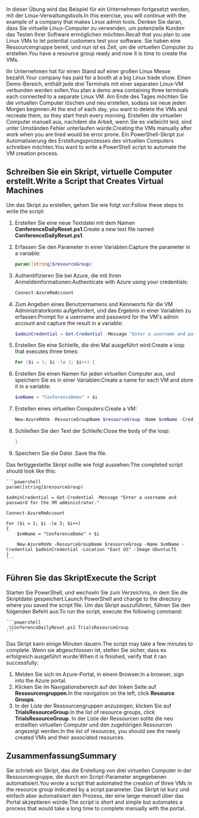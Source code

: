 
<span data-ttu-id="701d9-101">In dieser Übung wird das Beispiel für ein Unternehmen fortgesetzt werden, mit der Linux-Verwaltungstools.</span><span class="sxs-lookup"><span data-stu-id="701d9-101">In this exercise, you will continue with the example of a company that makes Linux admin tools.</span></span> <span data-ttu-id="701d9-102">Denken Sie daran, dass Sie virtuelle Linux-Computer zu verwenden, um potenzielle Kunden das Testen Ihrer Software ermöglichen möchten.</span><span class="sxs-lookup"><span data-stu-id="701d9-102">Recall that you plan to use Linux VMs to let potential customers test your software.</span></span> <span data-ttu-id="701d9-103">Sie haben eine Ressourcengruppe bereit, und nun ist es Zeit, um die virtuellen Computer zu erstellen.</span><span class="sxs-lookup"><span data-stu-id="701d9-103">You have a resource group ready and now it is time to create the VMs.</span></span>

<span data-ttu-id="701d9-104">Ihr Unternehmen hat für einen Stand auf einer großen Linux Messe bezahlt.</span><span class="sxs-lookup"><span data-stu-id="701d9-104">Your company has paid for a booth at a big Linux trade show.</span></span> <span data-ttu-id="701d9-105">Einen Demo-Bereich, enthält jede drei Terminals mit einer separaten Linux-VM verbunden werden sollen.</span><span class="sxs-lookup"><span data-stu-id="701d9-105">You plan a demo area containing three terminals each connected to a separate Linux VM.</span></span> <span data-ttu-id="701d9-106">Am Ende des Tages möchten Sie die virtuellen Computer löschen und neu erstellen, sodass sie neue jeden Morgen beginnen.</span><span class="sxs-lookup"><span data-stu-id="701d9-106">At the end of each day, you want to delete the VMs and recreate them, so they start fresh every morning.</span></span> <span data-ttu-id="701d9-107">Erstellen die virtuellen Computer manuell aus, nachdem die Arbeit, wenn Sie es vielleicht leid, sind unter Umständen Fehler unterlaufen würde.</span><span class="sxs-lookup"><span data-stu-id="701d9-107">Creating the VMs manually after work when you are tired would be error prone.</span></span> <span data-ttu-id="701d9-108">Ein PowerShell-Skript zur Automatisierung des Erstellungsprozesses des virtuellen Computers schreiben möchten.</span><span class="sxs-lookup"><span data-stu-id="701d9-108">You want to write a PowerShell script to automate the VM creation process.</span></span>

## <a name="write-a-script-that-creates-virtual-machines"></a><span data-ttu-id="701d9-109">Schreiben Sie ein Skript, virtuelle Computer erstellt.</span><span class="sxs-lookup"><span data-stu-id="701d9-109">Write a Script that Creates Virtual Machines</span></span>

<span data-ttu-id="701d9-110">Um das Skript zu erstellen, gehen Sie wie folgt vor:</span><span class="sxs-lookup"><span data-stu-id="701d9-110">Follow these steps to write the script:</span></span>

1. <span data-ttu-id="701d9-111">Erstellen Sie eine neue Textdatei mit dem Namen **ConferenceDailyReset.ps1**.</span><span class="sxs-lookup"><span data-stu-id="701d9-111">Create a new text file named **ConferenceDailyReset.ps1**.</span></span>

1. <span data-ttu-id="701d9-112">Erfassen Sie den Parameter in einer Variablen:</span><span class="sxs-lookup"><span data-stu-id="701d9-112">Capture the parameter in a variable:</span></span>

    ```powershell
    param([string]$resourceGroup)
    ```

1. <span data-ttu-id="701d9-113">Authentifizieren Sie bei Azure, die mit Ihren Anmeldeinformationen:</span><span class="sxs-lookup"><span data-stu-id="701d9-113">Authenticate with Azure using your credentials:</span></span>

    ```powershell
    Connect-AzureRmAccount
    ```

1. <span data-ttu-id="701d9-114">Zum Angeben eines Benutzernamens und Kennworts für die VM Administratorkonto aufgefordert, und das Ergebnis in einer Variablen zu erfassen:</span><span class="sxs-lookup"><span data-stu-id="701d9-114">Prompt for a username and password for the VM's admin account and capture the result in a variable:</span></span>

    ```powershell
    $adminCredential = Get-Credential -Message "Enter a username and password for the VM administrator."
    ```

1. <span data-ttu-id="701d9-115">Erstellen Sie eine Schleife, die drei Mal ausgeführt wird:</span><span class="sxs-lookup"><span data-stu-id="701d9-115">Create a loop that executes three times:</span></span>

    ```powershell
    For ($i = 1; $i -le 3; $i++) {
    ```

1. <span data-ttu-id="701d9-116">Erstellen Sie einen Namen für jeden virtuellen Computer aus, und speichern Sie es in einer Variablen:</span><span class="sxs-lookup"><span data-stu-id="701d9-116">Create a name for each VM and store it in a variable:</span></span>

    ```powershell
    $vmName = "ConferenceDemo" + $i
    ```

1. <span data-ttu-id="701d9-117">Erstellen eines virtuellen Computers:</span><span class="sxs-lookup"><span data-stu-id="701d9-117">Create a VM:</span></span>

   ```powershell
   New-AzureRmVm -ResourceGroupName $resourceGroup -Name $vmName -Credential $adminCredential -Location "East US" 
   ```

1. <span data-ttu-id="701d9-118">Schließen Sie den Text der Schleife:</span><span class="sxs-lookup"><span data-stu-id="701d9-118">Close the body of the loop:</span></span>

    ```powershell
    }
    ```

1. <span data-ttu-id="701d9-119">Speichern Sie die Datei .</span><span class="sxs-lookup"><span data-stu-id="701d9-119">Save the file.</span></span>

<span data-ttu-id="701d9-120">Das fertiggestellte Skript sollte wie folgt aussehen:</span><span class="sxs-lookup"><span data-stu-id="701d9-120">The completed script should look like this:</span></span>

    ```powershell
    param([string]$resourceGroup)

    $adminCredential = Get-Credential -Message "Enter a username and password for the VM administrator."

    Connect-AzureRmAccount

    For ($i = 1; $i -le 3; $i++)
    {
        $vmName = "ConferenceDemo" + $i

        New-AzureRmVm -ResourceGroupName $resourceGroup -Name $vmName -Credential $adminCredential -Location "East US" -Image UbuntuLTS
    }
    ```

## <a name="execute-the-script"></a><span data-ttu-id="701d9-121">Führen Sie das Skript</span><span class="sxs-lookup"><span data-stu-id="701d9-121">Execute the Script</span></span>

<span data-ttu-id="701d9-122">Starten Sie PowerShell, und wechseln Sie zum Verzeichnis, in dem Sie die Skriptdatei gespeichert.</span><span class="sxs-lookup"><span data-stu-id="701d9-122">Launch PowerShell and change to the directory where you saved the script file.</span></span> <span data-ttu-id="701d9-123">Um das Skript auszuführen, führen Sie den folgenden Befehl aus:</span><span class="sxs-lookup"><span data-stu-id="701d9-123">To run the script, execute the following command:</span></span>

    ```powershell
    .\ConferenceDailyReset.ps1 TrialsResourceGroup
    ```

<span data-ttu-id="701d9-124">Das Skript kann einige Minuten dauern.</span><span class="sxs-lookup"><span data-stu-id="701d9-124">The script may take a few minutes to complete.</span></span> <span data-ttu-id="701d9-125">Wenn sie abgeschlossen ist, stellen Sie sicher, dass es erfolgreich ausgeführt wurde:</span><span class="sxs-lookup"><span data-stu-id="701d9-125">When it is finished, verify that it ran successfully:</span></span>

1. <span data-ttu-id="701d9-126">Melden Sie sich im Azure-Portal, in einem Browser.</span><span class="sxs-lookup"><span data-stu-id="701d9-126">In a browser, sign into the Azure portal.</span></span>
1. <span data-ttu-id="701d9-127">Klicken Sie im Navigationsbereich auf der linken Seite auf **Ressourcengruppen**.</span><span class="sxs-lookup"><span data-stu-id="701d9-127">In the navigation on the left, click **Resource Groups**.</span></span>
1. <span data-ttu-id="701d9-128">In der Liste der Ressourcengruppen anzuzeigen, klicken Sie auf **TrialsResourceGroup**.</span><span class="sxs-lookup"><span data-stu-id="701d9-128">In the list of resource groups, click **TrialsResourceGroup**.</span></span> <span data-ttu-id="701d9-129">In der Liste der Ressourcen sollte die neu erstellten virtuellen Computer und den zugehörigen Ressourcen angezeigt werden.</span><span class="sxs-lookup"><span data-stu-id="701d9-129">In the list of resources, you should see the newly created VMs and their associated resources.</span></span>

## <a name="summary"></a><span data-ttu-id="701d9-130">Zusammenfassung</span><span class="sxs-lookup"><span data-stu-id="701d9-130">Summary</span></span>
<span data-ttu-id="701d9-131">Sie schrieb ein Skript, das die Erstellung von drei virtuellen Computer in der Ressourcengruppe, die durch ein Script-Parameter angegebenen automatisiert.</span><span class="sxs-lookup"><span data-stu-id="701d9-131">You wrote a script that automated the creation of three VMs in the resource group indicated by a script parameter.</span></span> <span data-ttu-id="701d9-132">Das Skript ist kurz und einfach aber automatisiert den Prozess, der eine lange manuell über das Portal akzeptieren würde.</span><span class="sxs-lookup"><span data-stu-id="701d9-132">The script is short and simple but automates a process that would take a long time to complete manually with the portal.</span></span>